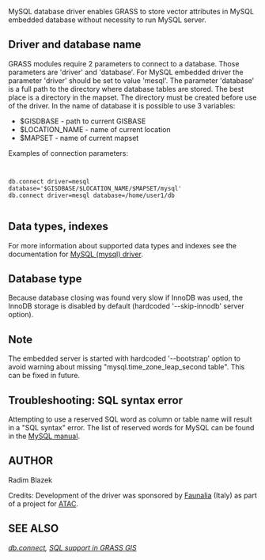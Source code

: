 
MySQL database driver enables GRASS to store vector attributes
in MySQL embedded database without necessity to run MySQL server.

## Driver and database name

GRASS modules require 2 parameters to connect to a database.
Those parameters are 'driver' and 'database'. For MySQL embedded
driver the parameter 'driver' should be set to value 'mesql'.
The parameter 'database' is a full path to the directory
where database tables are stored. The best place is
a directory in the mapset. The directory must be created
before use of the driver. In the name of database
it is possible to use 3 variables:

* $GISDBASE - path to current GISBASE
* $LOCATION\_NAME - name of current location
* $MAPSET - name of current mapset

Examples of connection parameters:

```


db.connect driver=mesql database='$GISDBASE/$LOCATION_NAME/$MAPSET/mysql'
db.connect driver=mesql database=/home/user1/db


```

## Data types, indexes

For more information about supported data types and indexes
see the documentation for [MySQL (mysql) driver](grass-mysql.html).

## Database type

Because database closing was found very slow if InnoDB was used,
the InnoDB storage is disabled by default (hardcoded
'--skip-innodb' server option).

## Note

The embedded server is started with hardcoded '--bootstrap'
option to avoid warning about missing
"mysql.time\_zone\_leap\_second table". This can be fixed in future.

## Troubleshooting: SQL syntax error

Attempting to use a reserved SQL word as column or table name will result
in a "SQL syntax" error. The list of reserved words for MySQL can be
found in the [MySQL manual](https://dev.mysql.com/doc/refman/8.4/en/keywords.html#keywords-in-current-series).

## AUTHOR

Radim Blazek

Credits: Development of the driver was sponsored by
[Faunalia](https://www.faunalia.it) (Italy)
as part of a project for [ATAC](https://www.atac.roma.it/).

## SEE ALSO

*[db.connect](db.connect.html),
[SQL support in GRASS GIS](sql.html)*
